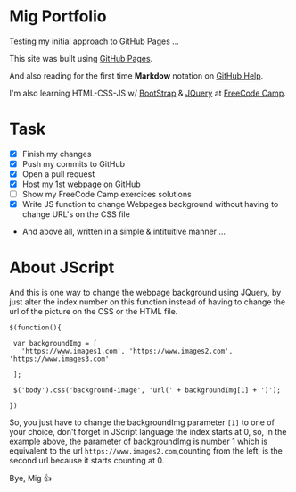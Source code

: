 # Mig Portfolio
Testing my initial approach to GitHub Pages ...


  This site was built using [GitHub Pages](https://pages.github.com/).
	
 And also reading for the first time **Markdow** notation on [GitHub Help](https://guides.github.com/features/mastering-markdown/#examples).
 
 I'm also learning HTML-CSS-JS w/ [BootStrap](https://v4-alpha.getbootstrap.com/) & [JQuery](https://jquery.com/) at [FreeCode Camp](https://www.freecodecamp.org/).

 # Task
 
 - [x] Finish my changes
 - [x] Push my commits to GitHub
 - [x] Open a pull request
 - [x] Host my 1st webpage on GitHub
 - [ ] Show my FreeCode Camp exercices solutions
 - [x] Write JS function to change Webpages background
 without having to change URL's on the CSS file
     
 * And above all, written in a simple & intituitive manner ...
 
# About JScript
 And this is one way to change the webpage background using JQuery, by just alter the index number on this function instead of having to change the url of the picture on the CSS or the HTML file.
 
 ```
 $(function(){
  
  var backgroundImg = [
    'https://www.images1.com', 'https://www.images2.com', 'https://www.images3.com'
  
  ];
  
  $('body').css('background-image', 'url(' + backgroundImg[1] + ')');
  
})
```
 So, you just have to change the backgroundImg parameter `[1]` to one of your choice, don't forget in JScript language the index starts at 0, so, in the example above, the parameter of backgroundImg is number 1 which is equivalent to the url `https://www.images2.com`,counting from the left, is the second url because it starts counting at 0.
 
Bye, Mig 
:+1:  
